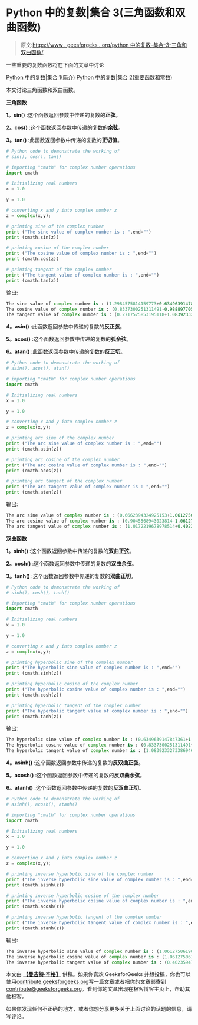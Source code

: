 # Python 中的复数|集合 3(三角函数和双曲函数)

> 原文:[https://www . geesforgeks . org/python 中的复数-集合-3-三角和双曲函数/](https://www.geeksforgeeks.org/complex-numbers-in-python-set-3-trigonometric-and-hyperbolic-functions/)

一些重要的复数函数将在下面的文章中讨论

[Python 中的复数|集合 1(简介)](https://www.geeksforgeeks.org/complex-numbers-in-python-set-1-introduction/)
[Python 中的复数|集合 2(重要函数和常数)](https://www.geeksforgeeks.org/complex-numbers-python-set-2-important-functions-constants/)

本文讨论三角函数和双曲函数。

**三角函数**

**1。sin()** :这个函数返回参数中传递的复数的**正弦**。

**2。cos()** :这个函数返回参数中传递的复数的**余弦**。

**3。tan()** :此函数返回参数中传递的复数的**正切值**。

```py
# Python code to demonstrate the working of 
# sin(), cos(), tan()

# importing "cmath" for complex number operations
import cmath

# Initializing real numbers
x = 1.0

y = 1.0

# converting x and y into complex number z
z = complex(x,y);

# printing sine of the complex number
print ("The sine value of complex number is : ",end="")
print (cmath.sin(z))

# printing cosine of the complex number
print ("The cosine value of complex number is : ",end="")
print (cmath.cos(z))

# printing tangent of the complex number
print ("The tangent value of complex number is : ",end="")
print (cmath.tan(z))
```

输出:

```py
The sine value of complex number is : (1.2984575814159773+0.6349639147847361j)
The cosine value of complex number is : (0.8337300251311491-0.9888977057628651j)
The tangent value of complex number is : (0.2717525853195118+1.0839233273386946j)

```

**4。asin()** :此函数返回参数中传递的复数的**反正弦**。

**5。acos()** :这个函数返回参数中传递的复数的**弧余弦**。

**6。atan()** :此函数返回参数中传递的复数的**反正切**。

```py
# Python code to demonstrate the working of 
# asin(), acos(), atan()

# importing "cmath" for complex number operations
import cmath

# Initializing real numbers
x = 1.0

y = 1.0

# converting x and y into complex number z
z = complex(x,y);

# printing arc sine of the complex number
print ("The arc sine value of complex number is : ",end="")
print (cmath.asin(z))

# printing arc cosine of the complex number
print ("The arc cosine value of complex number is : ",end="")
print (cmath.acos(z))

# printing arc tangent of the complex number
print ("The arc tangent value of complex number is : ",end="")
print (cmath.atan(z))
```

输出:

```py
The arc sine value of complex number is : (0.6662394324925153+1.0612750619050357j)
The arc cosine value of complex number is : (0.9045568943023814-1.0612750619050357j)
The arc tangent value of complex number is : (1.0172219678978514+0.40235947810852507j)

```

**双曲函数**

**1。sinh()** :这个函数返回参数中传递的复数的**双曲正弦**。

**2。cosh()** :这个函数返回参数中传递的复数的**双曲余弦**。

**3。tanh()** :这个函数返回参数中传递的复数的**双曲正切**。

```py
# Python code to demonstrate the working of 
# sinh(), cosh(), tanh()

# importing "cmath" for complex number operations
import cmath

# Initializing real numbers
x = 1.0

y = 1.0

# converting x and y into complex number z
z = complex(x,y);

# printing hyperbolic sine of the complex number
print ("The hyperbolic sine value of complex number is : ",end="")
print (cmath.sinh(z))

# printing hyperbolic cosine of the complex number
print ("The hyperbolic cosine value of complex number is : ",end="")
print (cmath.cosh(z))

# printing hyperbolic tangent of the complex number
print ("The hyperbolic tangent value of complex number is : ",end="")
print (cmath.tanh(z))
```

输出:

```py
The hyperbolic sine value of complex number is : (0.6349639147847361+1.2984575814159773j)
The hyperbolic cosine value of complex number is : (0.8337300251311491+0.9888977057628651j)
The hyperbolic tangent value of complex number is : (1.0839233273386946+0.2717525853195117j)

```

**4。asinh()** :这个函数返回参数中传递的复数的**反双曲正弦**。

**5。acosh()** :这个函数返回参数中传递的复数的**反双曲余弦**。

**6。atanh()** :这个函数返回参数中传递的复数的**反双曲正切**。

```py
# Python code to demonstrate the working of 
# asinh(), acosh(), atanh()

# importing "cmath" for complex number operations
import cmath

# Initializing real numbers
x = 1.0

y = 1.0

# converting x and y into complex number z
z = complex(x,y);

# printing inverse hyperbolic sine of the complex number
print ("The inverse hyperbolic sine value of complex number is : ",end="")
print (cmath.asinh(z))

# printing inverse hyperbolic cosine of the complex number
print ("The inverse hyperbolic cosine value of complex number is : ",end="")
print (cmath.acosh(z))

# printing inverse hyperbolic tangent of the complex number
print ("The inverse hyperbolic tangent value of complex number is : ",end="")
print (cmath.atanh(z))
```

输出:

```py
The inverse hyperbolic sine value of complex number is : (1.0612750619050357+0.6662394324925153j)
The inverse hyperbolic cosine value of complex number is : (1.0612750619050357+0.9045568943023813j)
The inverse hyperbolic tangent value of complex number is : (0.40235947810852507+1.0172219678978514j)

```

本文由 **[【曼吉特·辛格】](https://auth.geeksforgeeks.org/profile.php?user=manjeet_04&list=practice)** 供稿。如果你喜欢 GeeksforGeeks 并想投稿，你也可以使用[contribute.geeksforgeeks.org](http://www.contribute.geeksforgeeks.org)写一篇文章或者把你的文章邮寄到 contribute@geeksforgeeks.org。看到你的文章出现在极客博客主页上，帮助其他极客。

如果你发现任何不正确的地方，或者你想分享更多关于上面讨论的话题的信息，请写评论。